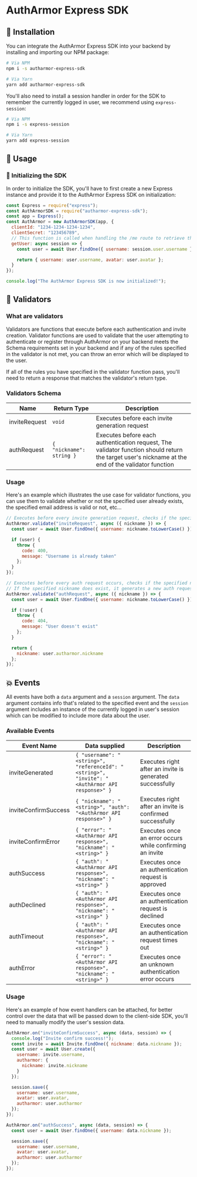 # AuthArmor Express SDK

## 🏁 Installation

You can integrate the AuthArmor Express SDK into your backend by installing and importing our NPM package:

```bash
# Via NPM
npm i -s autharmor-express-sdk

# Via Yarn
yarn add autharmor-express-sdk
```

You'll also need to install a session handler in order for the SDK to remember the currently logged in user, we recommend using `express-session`:

```bash
# Via NPM
npm i -s express-session

# Via Yarn
yarn add express-session
```

## 🧭 Usage

<!-- ### 🔰 Quick Start

You can see a sample of the Express plugin in use with this [Sample app](https://github.com/AuthArmor/autharmor-sample-node). -->

### 🚀 Initializing the SDK

In order to initialize the SDK, you'll have to first create a new Express instance and provide it to the AuthArmor Express SDK on initialization:

```javascript
const Express = require("express");
const AuthArmorSDK = require("autharmor-express-sdk");
const app = Express();
const AuthArmor = new AuthArmorSDK(app, {
  clientId: "1234-1234-1234-1234",
  clientSecret: "123456789",
  // This function is called when handling the /me route to retrieve the currently logged in user's data
  getUser: async session => {
    const user = await User.findOne({ username: session.user.username });

    return { username: user.username, avatar: user.avatar };
  }
});

console.log("The AuthArmor Express SDK is now initialized!");
```

## 📝 Validators

### What are validators

Validators are functions that execute before each authentication and invite creation. Validator functions are used to validate that the user attempting to authenticate or register through AuthArmor on your backend meets the Schema requirements set in your backend and if any of the rules specified in the validator is not met, you can throw an error which will be displayed to the user.

If all of the rules you have specified in the validator function pass, you'll need to return a response that matches the validator's return type.

### Validators Schema

| Name          | Return Type              | Description                                                                                                                                       |
| ------------- | ------------------------ | ------------------------------------------------------------------------------------------------------------------------------------------------- |
| inviteRequest | `void`                   | Executes before each invite generation request                                                                                                    |
| authRequest   | `{ "nickname": string }` | Executes before each authentication request, The validator function should return the target user's nickname at the end of the validator function |

### Usage

Here's an example which illustrates the use case for validator functions, you can use them to validate whether or not the specified user already exists, the specified email address is valid or not, etc...

```javascript
// Executes before every invite generation request, checks if the specified nickname is taken or not.
AuthArmor.validate("inviteRequest", async ({ nickname }) => {
  const user = await User.findOne({ username: nickname.toLowerCase() });

  if (user) {
    throw {
      code: 400,
      message: "Username is already taken"
    };
  }
});

// Executes before every auth request occurs, checks if the specified nickname already exists or not.
// If the specified nickname does exist, it generates a new auth request and sends it to the returned nickname.
AuthArmor.validate("authRequest", async ({ nickname }) => {
  const user = await User.findOne({ username: nickname.toLowerCase() });

  if (!user) {
    throw {
      code: 404,
      message: "User doesn't exist"
    };
  }

  return {
    nickname: user.autharmor.nickname
  };
});
```

## 💥 Events

All events have both a `data` argument and a `session` argument. The `data` argument contains info that's related to the specified event and the `session` argument includes an instance of the currently logged in user's session which can be modified to include more data about the user.

### Available Events

| Event Name           | Data supplied                                                                                 | Description                                              |
| -------------------- | --------------------------------------------------------------------------------------------- | -------------------------------------------------------- |
| inviteGenerated      | `{ "username": "<string>", "referenceId": "<string>", "invite": "<AuthArmor API response>" }` | Executes right after an invite is generated successfully |
| inviteConfirmSuccess | `{ "nickname": "<string>", "auth": "<AuthArmor API response>" }`                              | Executes right after an invite is confirmed successfully |
| inviteConfirmError   | `{ "error": "<AuthArmor API response>", "nickname": "<string>" }`                             | Executes once an error occurs while confirming an invite |
| authSuccess          | `{ "auth": "<AuthArmor API response>", "nickname": "<string>" }`                              | Executes once an authentication request is approved      |
| authDeclined         | `{ "auth": "<AuthArmor API response>", "nickname": "<string>" }`                              | Executes once an authentication request is declined      |
| authTimeout          | `{ "auth": "<AuthArmor API response>", "nickname": "<string>" }`                              | Executes once an authentication request times out        |
| authError            | `{ "error": "<AuthArmor API response>", "nickname": "<string>" }`                             | Executes once an unknown authentication error occurs     |

### Usage

Here's an example of how event handlers can be attached, for better control over the data that will be passed down to the client-side SDK, you'll need to manually modify the user's session data.

```javascript
AuthArmor.on("inviteConfirmSuccess", async (data, session) => {
  console.log("Invite confirm success!");
  const invite = await Invite.findOne({ nickname: data.nickname });
  const user = await User.create({
    username: invite.username,
    autharmor: {
      nickname: invite.nickname
    }
  });

  session.save({
    username: user.username,
    avatar: user.avatar,
    autharmor: user.autharmor
  });
});

AuthArmor.on("authSuccess", async (data, session) => {
  const user = await User.findOne({ username: data.nickname });

  session.save({
    username: user.username,
    avatar: user.avatar,
    autharmor: user.autharmor
  });
});
```
